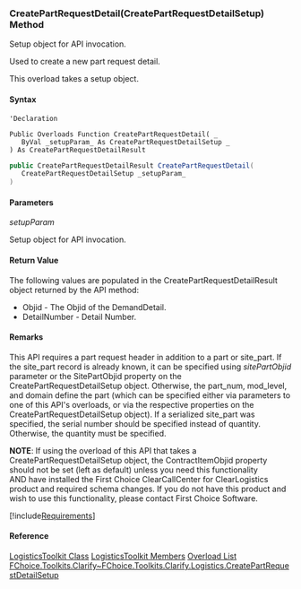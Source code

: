 ### CreatePartRequestDetail(CreatePartRequestDetailSetup) Method

Setup object for API invocation.

Used to create a new part request detail.

This overload takes a setup object.

#### Syntax

```vbnet
'Declaration

Public Overloads Function CreatePartRequestDetail( _
   ByVal _setupParam_ As CreatePartRequestDetailSetup _
) As CreatePartRequestDetailResult
```

```csharp
public CreatePartRequestDetailResult CreatePartRequestDetail(
   CreatePartRequestDetailSetup _setupParam_
)
```

#### Parameters

_setupParam_

Setup object for API invocation.

#### Return Value

The following values are populated in the CreatePartRequestDetailResult object returned by the API method:

*   Objid \- The Objid of the DemandDetail.
*   DetailNumber \- Detail Number.

#### Remarks

This API requires a part request header in addition to a part or site_part. If the site_part record is already known, it can be specified using _sitePartObjid_ parameter or the SitePartObjid property on the CreatePartRequestDetailSetup object. Otherwise, the part_num, mod_level, and domain define the part (which can be specified either via parameters to one of this API's overloads, or via the respective properties on the CreatePartRequestDetailSetup object). If a serialized site_part was specified, the serial number should be specified instead of quantity. Otherwise, the quantity must be specified.

**NOTE**: If using the overload of this API that takes a CreatePartRequestDetailSetup object, the ContractItemObjid property should not be set (left as default) unless you need this functionality AND have installed the First Choice ClearCallCenter for ClearLogistics product and required schema changes. If you do not have this product and wish to use this functionality, please contact First Choice Software.

[!include[Requirements](../partials/requirements.md)]

#### Reference

[LogisticsToolkit Class](FChoice.Toolkits.Clarify~FChoice.Toolkits.Clarify.Logistics.LogisticsToolkit.md)
[LogisticsToolkit Members](FChoice.Toolkits.Clarify~FChoice.Toolkits.Clarify.Logistics.LogisticsToolkit_members.md)
[Overload List](FChoice.Toolkits.Clarify~FChoice.Toolkits.Clarify.Logistics.LogisticsToolkit~CreatePartRequestDetail.md)
[FChoice.Toolkits.Clarify~FChoice.Toolkits.Clarify.Logistics.CreatePartRequestDetailSetup](FChoice.Toolkits.Clarify~FChoice.Toolkits.Clarify.Logistics.CreatePartRequestDetailSetup.md)
